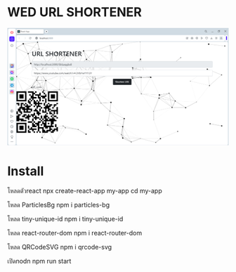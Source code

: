 # WED URL SHORTENER

![App ScreenShot](https://raw.githubusercontent.com/leavemealone086/url-shortene/main/Capture.PNG)

# Install

โหลดตัวreact
npx create-react-app my-app
cd my-app

โหลด ParticlesBg
npm i particles-bg

โหลด tiny-unique-id
npm i tiny-unique-id

โหลด react-router-dom
npm i react-router-dom

โหลด QRCodeSVG
npm i qrcode-svg



เปิดnodn
npm run start 



